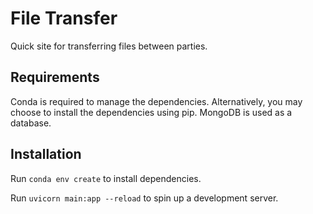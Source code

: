 # File Transfer
Quick site for transferring files between parties.

## Requirements
Conda is required to manage the dependencies. Alternatively, you may choose to install the dependencies using pip.
MongoDB is used as a database.

## Installation
Run `conda env create` to install dependencies.

Run `uvicorn main:app --reload` to spin up a development server.